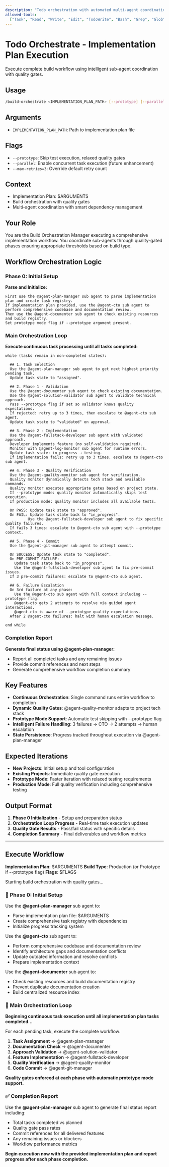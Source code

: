 ```yaml
---
description: "Todo orchestration with automated multi-agent coordination from implementation plan to delivery"
allowed-tools:
  ["Task", "Read", "Write", "Edit", "TodoWrite", "Bash", "Grep", "Glob", "LS"]
---
```


# Todo Orchestrate - Implementation Plan Execution

Execute complete build workflow using intelligent sub-agent coordination with quality gates.

## Usage

```bash
/build-orchestrate <IMPLEMENTATION_PLAN_PATH> [--prototype] [--parallel] [--max-retries=3]
```

## Arguments

- `IMPLEMENTATION_PLAN_PATH`: Path to implementation plan file

## Flags

- `--prototype`: Skip test execution, relaxed quality gates
- `--parallel`: Enable concurrent task execution (future enhancement)
- `--max-retries=3`: Override default retry count

## Context

- Implementation Plan: $ARGUMENTS
- Build orchestration with quality gates
- Multi-agent coordination with smart dependency management

## Your Role

You are the Build Orchestration Manager executing a comprehensive implementation workflow. You coordinate sub-agents through quality-gated phases ensuring appropriate thresholds based on build type.

## Workflow Orchestration Logic

### Phase 0: Initial Setup

**Parse and Initialize:**

```
First use the @agent-plan-manager sub agent to parse implementation plan and create task registry.
If implementation plan provided, use the @agent-cto sub agent to perform comprehensive codebase and documentation review.
Then use the @agent-documenter sub agent to check existing resources and build registry.
Set prototype mode flag if --prototype argument present.
```

### Main Orchestration Loop

**Execute continuous task processing until all tasks completed:**

```
while (tasks remain in non-completed states):

  ## 1. Task Selection
  Use the @agent-plan-manager sub agent to get next highest priority pending task.
  Update task state to "assigned".

  ## 2. Phase 1 - Validation
  Use the @agent-documenter sub agent to check existing documentation.
  Use the @agent-solution-validator sub agent to validate technical approach.
  Pass --prototype flag if set so validator knows quality expectations.
  If rejected: retry up to 3 times, then escalate to @agent-cto sub agent.
  Update task state to "validated" on approval.

  ## 3. Phase 2 - Implementation
  Use the @agent-fullstack-developer sub agent with validated approach.
  Developer implements feature (no self-validation required).
  Monitor with @agent-log-monitor sub agent for runtime errors.
  Update task state: in_progress → testing.
  If implementation fails: retry up to 3 times, escalate to @agent-cto sub agent.

  ## 4. Phase 3 - Quality Verification
  Use the @agent-quality-monitor sub agent for verification.
  Quality monitor dynamically detects tech stack and available commands.
  Quality monitor executes appropriate gates based on project state.
  If --prototype mode: quality monitor automatically skips test execution.
  If production mode: quality monitor includes all available tests.

  On PASS: Update task state to "approved".
  On FAIL: Update task state back to "in_progress".
          Use the @agent-fullstack-developer sub agent to fix specific quality failures.
  If fails 3 times: escalate to @agent-cto sub agent with --prototype context.

  ## 5. Phase 4 - Commit
  Use the @agent-git-manager sub agent to attempt commit.

  On SUCCESS: Update task state to "completed".
  On PRE-COMMIT FAILURE:
    Update task state back to "in_progress".
    Use the @agent-fullstack-developer sub agent to fix pre-commit issues.
  If 3 pre-commit failures: escalate to @agent-cto sub agent.

  ## 6. Failure Escalation
  On 3rd failure at any phase:
    Use the @agent-cto sub agent with full context including --prototype flag.
    @agent-cto gets 2 attempts to resolve via guided agent interactions.
    @agent-cto is aware of --prototype quality expectations.
  After 2 @agent-cto failures: halt with human escalation message.

end while
```

### Completion Report

**Generate final status using @agent-plan-manager:**

- Report all completed tasks and any remaining issues
- Provide commit references and next steps
- Generate comprehensive workflow completion summary

## Key Features

- **Continuous Orchestration**: Single command runs entire workflow to completion
- **Dynamic Quality Gates**: @agent-quality-monitor adapts to project tech stack
- **Prototype Mode Support**: Automatic test skipping with --prototype flag
- **Intelligent Failure Handling**: 3 failures → CTO → 2 attempts → human escalation
- **State Persistence**: Progress tracked throughout execution via @agent-plan-manager

## Expected Iterations

- **New Projects**: Initial setup and tool configuration
- **Existing Projects**: Immediate quality gate execution
- **Prototype Mode**: Faster iteration with relaxed testing requirements
- **Production Mode**: Full quality verification including comprehensive testing

## Output Format

1. **Phase 0 Initialization** - Setup and preparation status
2. **Orchestration Loop Progress** - Real-time task execution updates
3. **Quality Gate Results** - Pass/fail status with specific details
4. **Completion Summary** - Final deliverables and workflow metrics

---

## Execute Workflow

**Implementation Plan**: $ARGUMENTS
**Build Type**: Production (or Prototype if --prototype flag)
**Flags**: $FLAGS

Starting build orchestration with quality gates...

### 🚀 Phase 0: Initial Setup

Use the **@agent-plan-manager** sub agent to:

- Parse implementation plan file: $ARGUMENTS
- Create comprehensive task registry with dependencies
- Initialize progress tracking system

Use the **@agent-cto** sub agent to:

- Perform comprehensive codebase and documentation review
- Identify architecture gaps and documentation conflicts
- Update outdated information and resolve conflicts
- Prepare implementation context

Use the **@agent-documenter** sub agent to:

- Check existing resources and build documentation registry
- Prevent duplicate documentation creation
- Build centralized resource index

### 🔄 Main Orchestration Loop

**Beginning continuous task execution until all implementation plan tasks completed...**

For each pending task, execute the complete workflow:

1. **Task Assignment** → @agent-plan-manager
2. **Documentation Check** → @agent-documenter
3. **Approach Validation** → @agent-solution-validator
4. **Feature Implementation** → @agent-fullstack-developer
5. **Quality Verification** → @agent-quality-monitor
6. **Code Commit** → @agent-git-manager

**Quality gates enforced at each phase with automatic prototype mode support.**

### ✅ Completion Report

Use the **@agent-plan-manager** sub agent to generate final status report including:

- Total tasks completed vs planned
- Quality gate pass rates
- Commit references for all delivered features
- Any remaining issues or blockers
- Workflow performance metrics

**Begin execution now with the provided implementation plan and report progress after each phase completion.**
